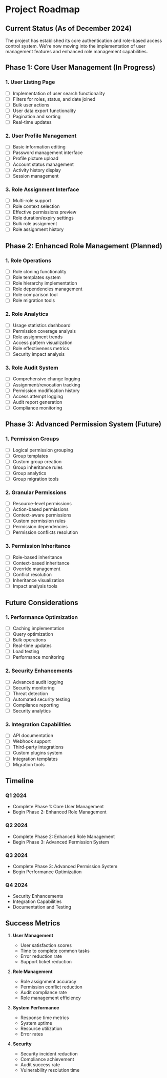# Project Roadmap

## Current Status (As of December 2024)

The project has established its core authentication and role-based access control system. We're now moving into the implementation of user management features and enhanced role management capabilities.

## Phase 1: Core User Management (In Progress)

### 1. User Listing Page
- [ ] Implementation of user search functionality
- [ ] Filters for roles, status, and date joined
- [ ] Bulk user actions
- [ ] User data export functionality
- [ ] Pagination and sorting
- [ ] Real-time updates

### 2. User Profile Management
- [ ] Basic information editing
- [ ] Password management interface
- [ ] Profile picture upload
- [ ] Account status management
- [ ] Activity history display
- [ ] Session management

### 3. Role Assignment Interface
- [ ] Multi-role support
- [ ] Role context selection
- [ ] Effective permissions preview
- [ ] Role duration/expiry settings
- [ ] Bulk role assignment
- [ ] Role assignment history

## Phase 2: Enhanced Role Management (Planned)

### 1. Role Operations
- [ ] Role cloning functionality
- [ ] Role templates system
- [ ] Role hierarchy implementation
- [ ] Role dependencies management
- [ ] Role comparison tool
- [ ] Role migration tools

### 2. Role Analytics
- [ ] Usage statistics dashboard
- [ ] Permission coverage analysis
- [ ] Role assignment trends
- [ ] Access pattern visualization
- [ ] Role effectiveness metrics
- [ ] Security impact analysis

### 3. Role Audit System
- [ ] Comprehensive change logging
- [ ] Assignment/revocation tracking
- [ ] Permission modification history
- [ ] Access attempt logging
- [ ] Audit report generation
- [ ] Compliance monitoring

## Phase 3: Advanced Permission System (Future)

### 1. Permission Groups
- [ ] Logical permission grouping
- [ ] Group templates
- [ ] Custom group creation
- [ ] Group inheritance rules
- [ ] Group analytics
- [ ] Group migration tools

### 2. Granular Permissions
- [ ] Resource-level permissions
- [ ] Action-based permissions
- [ ] Context-aware permissions
- [ ] Custom permission rules
- [ ] Permission dependencies
- [ ] Permission conflicts resolution

### 3. Permission Inheritance
- [ ] Role-based inheritance
- [ ] Context-based inheritance
- [ ] Override management
- [ ] Conflict resolution
- [ ] Inheritance visualization
- [ ] Impact analysis tools

## Future Considerations

### 1. Performance Optimization
- [ ] Caching implementation
- [ ] Query optimization
- [ ] Bulk operations
- [ ] Real-time updates
- [ ] Load testing
- [ ] Performance monitoring

### 2. Security Enhancements
- [ ] Advanced audit logging
- [ ] Security monitoring
- [ ] Threat detection
- [ ] Automated security testing
- [ ] Compliance reporting
- [ ] Security analytics

### 3. Integration Capabilities
- [ ] API documentation
- [ ] Webhook support
- [ ] Third-party integrations
- [ ] Custom plugins system
- [ ] Integration templates
- [ ] Migration tools

## Timeline

### Q1 2024
- Complete Phase 1: Core User Management
- Begin Phase 2: Enhanced Role Management

### Q2 2024
- Complete Phase 2: Enhanced Role Management
- Begin Phase 3: Advanced Permission System

### Q3 2024
- Complete Phase 3: Advanced Permission System
- Begin Performance Optimization

### Q4 2024
- Security Enhancements
- Integration Capabilities
- Documentation and Testing

## Success Metrics

1. **User Management**
   - User satisfaction scores
   - Time to complete common tasks
   - Error reduction rate
   - Support ticket reduction

2. **Role Management**
   - Role assignment accuracy
   - Permission conflict reduction
   - Audit compliance rate
   - Role management efficiency

3. **System Performance**
   - Response time metrics
   - System uptime
   - Resource utilization
   - Error rates

4. **Security**
   - Security incident reduction
   - Compliance achievement
   - Audit success rate
   - Vulnerability resolution time
